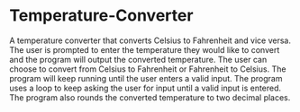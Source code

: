 # Temperature-Converter
 A temperature converter that converts Celsius to Fahrenheit and vice versa. The user is prompted to enter the temperature they would like to convert and the program will output the converted temperature. The user can choose to convert from Celsius to Fahrenheit or Fahrenheit to Celsius. The program will keep running until the user enters a valid input. The program uses a loop to keep asking the user for input until a valid input is entered. The program also rounds the converted temperature to two decimal places.
